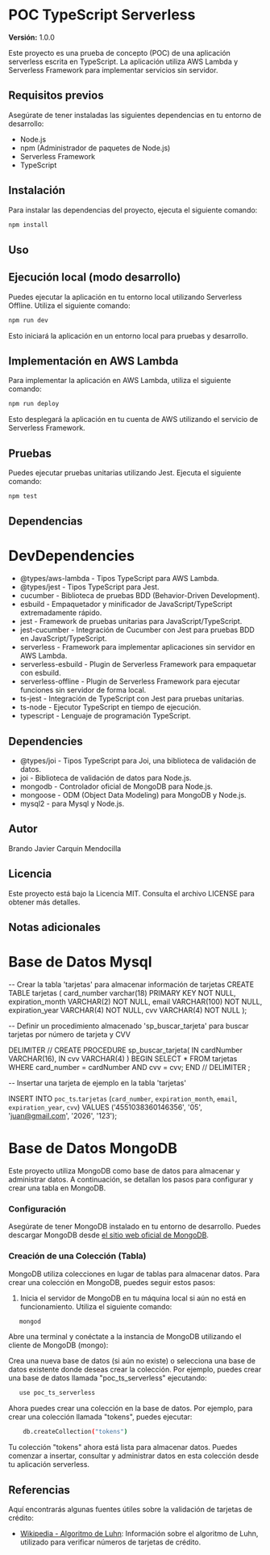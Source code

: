 # POC TypeScript Serverless

**Versión:** 1.0.0

Este proyecto es una prueba de concepto (POC) de una aplicación serverless escrita en TypeScript. La aplicación utiliza AWS Lambda y Serverless Framework para implementar servicios sin servidor.

## Requisitos previos

Asegúrate de tener instaladas las siguientes dependencias en tu entorno de desarrollo:

- Node.js
- npm (Administrador de paquetes de Node.js)
- Serverless Framework
- TypeScript

## Instalación

Para instalar las dependencias del proyecto, ejecuta el siguiente comando:

```bash
npm install
```

## Uso
## Ejecución local (modo desarrollo)
Puedes ejecutar la aplicación en tu entorno local utilizando Serverless Offline. Utiliza el siguiente comando:

```bash
npm run dev
```
Esto iniciará la aplicación en un entorno local para pruebas y desarrollo.

## Implementación en AWS Lambda
Para implementar la aplicación en AWS Lambda, utiliza el siguiente comando:

```bash
npm run deploy
```

Esto desplegará la aplicación en tu cuenta de AWS utilizando el servicio de Serverless Framework.

## Pruebas
Puedes ejecutar pruebas unitarias utilizando Jest. Ejecuta el siguiente comando:

```bash
npm test
```

## Dependencias
# DevDependencies
* @types/aws-lambda - Tipos TypeScript para AWS Lambda.
* @types/jest - Tipos TypeScript para Jest.
* cucumber - Biblioteca de pruebas BDD (Behavior-Driven Development).
* esbuild - Empaquetador y minificador de JavaScript/TypeScript extremadamente rápido.
* jest - Framework de pruebas unitarias para JavaScript/TypeScript.
* jest-cucumber - Integración de Cucumber con Jest para pruebas BDD en JavaScript/TypeScript.
* serverless - Framework para implementar aplicaciones sin servidor en AWS Lambda.
* serverless-esbuild - Plugin de Serverless Framework para empaquetar con esbuild.
* serverless-offline - Plugin de Serverless Framework para ejecutar funciones sin servidor de forma local.
* ts-jest - Integración de TypeScript con Jest para pruebas unitarias.
* ts-node - Ejecutor TypeScript en tiempo de ejecución.
* typescript - Lenguaje de programación TypeScript.

## Dependencies

* @types/joi - Tipos TypeScript para Joi, una biblioteca de validación de datos.
* joi - Biblioteca de validación de datos para Node.js.
* mongodb - Controlador oficial de MongoDB para Node.js.
* mongoose - ODM (Object Data Modeling) para MongoDB y Node.js.
* mysql2 - para Mysql y Node.js.

## Autor

Brando Javier Carquin Mendocilla

## Licencia

Este proyecto está bajo la Licencia MIT. Consulta el archivo LICENSE para obtener más detalles.

## Notas adicionales
# Base de Datos Mysql
-- Crear la tabla 'tarjetas' para almacenar información de tarjetas
CREATE TABLE tarjetas (
    card_number varchar(18) PRIMARY KEY NOT NULL,
    expiration_month VARCHAR(2) NOT NULL,
    email VARCHAR(100) NOT NULL,
    expiration_year VARCHAR(4) NOT NULL,
    cvv VARCHAR(4) NOT NULL
);

-- Definir un procedimiento almacenado 'sp_buscar_tarjeta' para buscar tarjetas por número de tarjeta y CVV

DELIMITER //
CREATE PROCEDURE sp_buscar_tarjeta(
    IN cardNumber VARCHAR(16),
    IN cvv VARCHAR(4)
)
BEGIN
    SELECT * FROM tarjetas
    WHERE card_number = cardNumber AND cvv = cvv;
END //
DELIMITER ;

-- Insertar una tarjeta de ejemplo en la tabla 'tarjetas'

INSERT INTO `poc_ts`.`tarjetas`
(`card_number`,
`expiration_month`,
`email`,
`expiration_year`,
`cvv`)
VALUES
('4551038360146356', '05', 'juan@gmail.com', '2026', '123');

# Base de Datos MongoDB

Este proyecto utiliza MongoDB como base de datos para almacenar y administrar datos. A continuación, se detallan los pasos para configurar y crear una tabla en MongoDB.

### Configuración

Asegúrate de tener MongoDB instalado en tu entorno de desarrollo. Puedes descargar MongoDB desde [el sitio web oficial de MongoDB](https://www.mongodb.com/try/download/community).

### Creación de una Colección (Tabla)

MongoDB utiliza colecciones en lugar de tablas para almacenar datos. Para crear una colección en MongoDB, puedes seguir estos pasos:

1. Inicia el servidor de MongoDB en tu máquina local si aún no está en funcionamiento. Utiliza el siguiente comando:

```bash
   mongod
```

Abre una terminal y conéctate a la instancia de MongoDB utilizando el cliente de MongoDB (mongo):

Crea una nueva base de datos (si aún no existe) o selecciona una base de datos existente donde deseas crear la colección. Por ejemplo, puedes crear una base de datos llamada "poc_ts_serverless" ejecutando:

```bash
   use poc_ts_serverless
```

Ahora puedes crear una colección en la base de datos. Por ejemplo, para crear una colección llamada "tokens", puedes ejecutar:

```bash
    db.createCollection("tokens")

```
Tu colección "tokens" ahora está lista para almacenar datos. Puedes comenzar a insertar, consultar y administrar datos en esta colección desde tu aplicación serverless.

## Referencias

Aquí encontrarás algunas fuentes útiles sobre la validación de tarjetas de crédito:

- [Wikipedia - Algoritmo de Luhn](https://es.wikipedia.org/wiki/Algoritmo_de_Luhn): Información sobre el algoritmo de Luhn, utilizado para verificar números de tarjetas de crédito.

